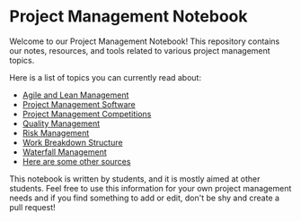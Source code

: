 # Project Management Notebook

Welcome to our Project Management Notebook! This repository contains our notes,
resources, and tools related to various project management topics. 

Here is a list of topics you can currently read about:

- [Agile and Lean Management](./Topics/Agile_and_Lean_management/README.md)
- [Project Management Software](./Topics/Project_Management_Software/README.md)
- [Project Management Competitions](./Topics/Project_management_competitions/README.md)
- [Quality Management](./Topics/Quality_management/README.md)
- [Risk Management](./Topics/Risk_management/README.md)
- [Work Breakdown Structure](./Topics/WBS/README.md)
- [Waterfall Management](./Topics/Waterfall_management/README.md)
- [Here are some other sources](./Other/README.md)

This notebook is written by students, and it is mostly aimed at other students.
Feel free to use this information for your own project management needs and if
you find something to add or edit, don't be shy and create a pull request!
